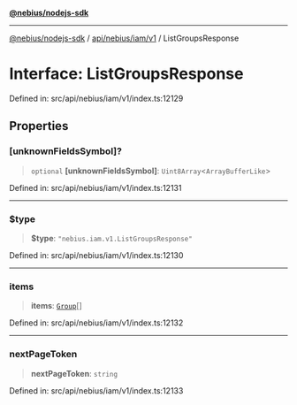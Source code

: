 [**@nebius/nodejs-sdk**](../../../../../README.md)

***

[@nebius/nodejs-sdk](../../../../../README.md) / [api/nebius/iam/v1](../README.md) / ListGroupsResponse

# Interface: ListGroupsResponse

Defined in: src/api/nebius/iam/v1/index.ts:12129

## Properties

### \[unknownFieldsSymbol\]?

> `optional` **\[unknownFieldsSymbol\]**: `Uint8Array`\<`ArrayBufferLike`\>

Defined in: src/api/nebius/iam/v1/index.ts:12131

***

### $type

> **$type**: `"nebius.iam.v1.ListGroupsResponse"`

Defined in: src/api/nebius/iam/v1/index.ts:12130

***

### items

> **items**: [`Group`](Group.md)[]

Defined in: src/api/nebius/iam/v1/index.ts:12132

***

### nextPageToken

> **nextPageToken**: `string`

Defined in: src/api/nebius/iam/v1/index.ts:12133
